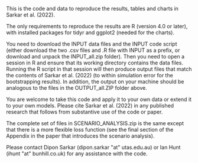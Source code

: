 This is the code and data to reproduce the results, tables and charts in Sarkar et al. (2022).

The only requirements to reproduce the results are R (version 4.0 or later), with installed packages for tidyr and ggplot2 (needed for the charts).  

You need to download the INPUT data files and the INPUT code script (either download the two .csv files and .R file with INPUT as a prefix, or download and unpack the INPUT_all.zip folder).  Then you need to open a session in R and ensure that its working directory contains the data files.  Running the R script in that session will then produce output files that match the contents of Sarkar et al. (2022) (to within simulation error for the bootstrapping results).  In addition, the output on your machine should be analogous to the files in the OUTPUT_all.ZIP folder above.

You are welcome to take this code and apply it to your own data or extend it to your own models.  Please cite Sarkar et al. (2022) in any published research that follows from substantive use of the code or paper.

The complete set of files in SCENARIO_ANALYSIS.zip is the same except that there is a more flexible loss function (see the final section of the Appendix in the paper that introduces the scenario analysis). 

Please contact Dipon Sarkar (dipon.sarkar "at" utas.edu.au) or Ian Hunt (ihunt "at" bunhill.co.uk) for any assistance with the code.
